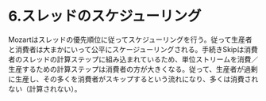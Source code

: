 # 6.スレッドのスケジューリング
Mozartはスレッドの優先順位に従ってスケジューリングを行う。従って生産者と消費者は大まかにいって公平にスケージューリングされる。手続きSkipは消費者のスレッドの計算ステップに組み込まれているため、単位ストリームを消費／生産するための計算ステップは消費者の方が大きくなる。従って、生産者が過剰に生産し、その多くを消費者がスキップするという流れになり、多くは消費されない（計算されない）。
